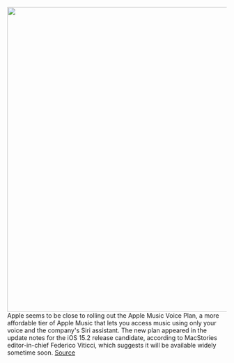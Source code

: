 <img src='https://cdn.vox-cdn.com/thumbor/EUoqnwFIVXzzjlpMrPKq2SauKhk=/0x0:1717x1080/1200x800/filters:focal(722x403:996x677)/cdn.vox-cdn.com/uploads/chorus_image/image/70240841/Screen_Shot_2021_12_07_at_10.44.15_AM.0.png' width='700px' /><br/>
Apple seems to be close to rolling out the Apple Music Voice Plan, a more affordable tier of Apple Music that lets you access music using only your voice and the company's Siri assistant. The new plan appeared in the update notes for the iOS 15.2 release candidate, according to MacStories editor-in-chief Federico Viticci, which suggests it will be available widely sometime soon.
<a href='https://www.theverge.com/2021/12/7/22822631/apple-music-voice-plan-ios-15-2-release-candidate'> Source <a/>